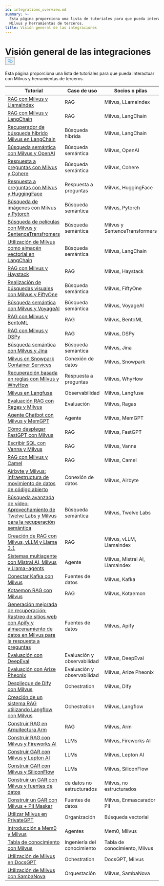 ```yaml
---
id: integrations_overview.md
summary: >-
  Esta página proporciona una lista de tutoriales para que pueda interactuar con
  Milvus y herramientas de terceros.
title: Visión general de las integraciones
---
```

<h1 id="Integrations-Overview" class="common-anchor-header">Visión general de las integraciones<button data-href="#Integrations-Overview" class="anchor-icon" translate="no">
      <svg translate="no"
        aria-hidden="true"
        focusable="false"
        height="20"
        version="1.1"
        viewBox="0 0 16 16"
        width="16"
      >
        <path
          fill="#0092E4"
          fill-rule="evenodd"
          d="M4 9h1v1H4c-1.5 0-3-1.69-3-3.5S2.55 3 4 3h4c1.45 0 3 1.69 3 3.5 0 1.41-.91 2.72-2 3.25V8.59c.58-.45 1-1.27 1-2.09C10 5.22 8.98 4 8 4H4c-.98 0-2 1.22-2 2.5S3 9 4 9zm9-3h-1v1h1c1 0 2 1.22 2 2.5S13.98 12 13 12H9c-.98 0-2-1.22-2-2.5 0-.83.42-1.64 1-2.09V6.25c-1.09.53-2 1.84-2 3.25C6 11.31 7.55 13 9 13h4c1.45 0 3-1.69 3-3.5S14.5 6 13 6z"
        ></path>
      </svg>
    </button></h1><p>Esta página proporciona una lista de tutoriales para que pueda interactuar con Milvus y herramientas de terceros.</p>
<table>
<thead>
<tr><th>Tutorial</th><th>Caso de uso</th><th>Socios o pilas</th></tr>
</thead>
<tbody>
<tr><td><a href="/docs/es/integrate_with_llamaindex.md">RAG con Milvus y LlamaIndex</a></td><td>RAG</td><td>Milvus, LLamaIndex</td></tr>
<tr><td><a href="/docs/es/integrate_with_langchain.md">RAG con Milvus y LangChain</a></td><td>RAG</td><td>Milvus, LangChain</td></tr>
<tr><td><a href="/docs/es/milvus_hybrid_search_retriever.md">Recuperador de búsqueda híbrido Milvus en LangChain</a></td><td>Búsqueda híbrida</td><td>Milvus, LangChain</td></tr>
<tr><td><a href="/docs/es/integrate_with_openai.md">Búsqueda semántica con Milvus y OpenAI</a></td><td>Búsqueda semántica</td><td>Milvus, OpenAI</td></tr>
<tr><td><a href="/docs/es/integrate_with_cohere.md">Respuesta a preguntas con Milvus y Cohere</a></td><td>Búsqueda semántica</td><td>Milvus, Cohere</td></tr>
<tr><td><a href="/docs/es/integrate_with_hugging-face.md">Respuesta a preguntas con Milvus y HuggingFace</a></td><td>Respuesta a preguntas</td><td>Milvus, HuggingFace</td></tr>
<tr><td><a href="/docs/es/integrate_with_pytorch.md">Búsqueda de imágenes con Milvus y Pytorch</a></td><td>Búsqueda semántica</td><td>Milvus, Pytorch</td></tr>
<tr><td><a href="/docs/es/integrate_with_sentencetransformers.md">Búsqueda de películas con Milvus y SentenceTransfromers</a></td><td>Búsqueda semántica</td><td>Milvus y SentenceTransformers</td></tr>
<tr><td><a href="/docs/es/basic_usage_langchain.md">Utilización de Milvus como almacén vectorial en LangChain</a></td><td>Búsqueda semántica</td><td>Milvus, LangChain</td></tr>
<tr><td><a href="/docs/es/integrate_with_haystack.md">RAG con Milvus y Haystack</a></td><td>RAG</td><td>Milvus, Haystack</td></tr>
<tr><td><a href="/docs/es/integrate_with_voxel51.md">Realización de búsquedas visuales con Milvus y FiftyOne</a></td><td>Búsqueda semántica</td><td>Milvus, FiftyOne</td></tr>
<tr><td><a href="/docs/es/integrate_with_voyageai.md">Búsqueda semántica con Milvus y VoyageAI</a></td><td>Búsqueda semántica</td><td>Milvus, VoyageAI</td></tr>
<tr><td><a href="/docs/es/integrate_with_bentoml.md">RAG con Milvus y BentoML</a></td><td>RAG</td><td>Milvus, BentoML</td></tr>
<tr><td><a href="/docs/es/integrate_with_dspy.md">RAG con Milvus y DSPy</a></td><td>RAG</td><td>Milvus, DSPy</td></tr>
<tr><td><a href="/docs/es/integrate_with_jina.md">Búsqueda semántica con Milvus y Jina</a></td><td>Búsqueda semántica</td><td>Milvus, Jina</td></tr>
<tr><td><a href="/docs/es/integrate_with_snowpark.md">Milvus en Snowpark Container Services</a></td><td>Conexión de datos</td><td>Milvus, Snowpark</td></tr>
<tr><td><a href="/docs/es/integrate_with_whyhow.md">Recuperación basada en reglas con Milvus y WhyHow</a></td><td>Respuesta a preguntas</td><td>Milvus, WhyHow</td></tr>
<tr><td><a href="/docs/es/integrate_with_langfuse.md">Milvus en Langfuse</a></td><td>Observabilidad</td><td>Milvus, Langfuse</td></tr>
<tr><td><a href="/docs/es/integrate_with_ragas.md">Evaluación RAG con Ragas y Milvus</a></td><td>Evaluación</td><td>Milvus, Ragas</td></tr>
<tr><td><a href="/docs/es/integrate_with_memgpt.md">Agente Chatbot con Milvus y MemGPT</a></td><td>Agente</td><td>Milvus, MemGPT</td></tr>
<tr><td><a href="/docs/es/integrate_with_fastgpt.md">Cómo desplegar FastGPT con Milvus</a></td><td>RAG</td><td>Milvus, FastGPT</td></tr>
<tr><td><a href="/docs/es/integrate_with_vanna.md">Escribir SQL con Vanna y Milvus</a></td><td>RAG</td><td>Milvus, Vanna</td></tr>
<tr><td><a href="/docs/es/integrate_with_camel.md">RAG con Milvus y Camel</a></td><td>RAG</td><td>Milvus, Camel</td></tr>
<tr><td><a href="/docs/es/integrate_with_airbyte.md">Airbyte y Milvus: infraestructura de movimiento de datos de código abierto</a></td><td>Conexión de datos</td><td>Milvus, Airbyte</td></tr>
<tr><td><a href="/docs/es/video_search_with_twelvelabs_and_milvus.md">Búsqueda avanzada de vídeo: Aprovechamiento de Twelve Labs y Milvus para la recuperación semántica</a></td><td>Búsqueda semántica</td><td>Milvus, Twelve Labs</td></tr>
<tr><td><a href="/docs/es/milvus_rag_with_vllm.md">Creación de RAG con Milvus, vLLM y Llama 3.1</a></td><td>RAG</td><td>Milvus, vLLM, LlamaIndex</td></tr>
<tr><td><a href="/docs/es/llama_agents_metadata.md">Sistemas multiagente con Mistral AI, Milvus y Llama-agents</a></td><td>Agente</td><td>Milvus, Mistral AI, LlamaIndex</td></tr>
<tr><td><a href="/docs/es/kafka-connect-milvus.md">Conectar Kafka con Milvus</a></td><td>Fuentes de datos</td><td>Milvus, Kafka</td></tr>
<tr><td><a href="/docs/es/kotaemon_with_milvus.md">Kotaemon RAG con Milvus</a></td><td>RAG</td><td>Milvus, Kotaemon</td></tr>
<tr><td><a href="/docs/es/apify_milvus_rag.md">Generación mejorada de recuperación: Rastreo de sitios web con Apify y almacenamiento de datos en Milvus para la respuesta a preguntas</a></td><td>Fuentes de datos</td><td>Milvus, Apify</td></tr>
<tr><td><a href="/docs/es/evaluation_with_deepeval.md">Evaluación con DeepEval</a></td><td>Evaluación y observabilidad</td><td>Milvus, DeepEval</td></tr>
<tr><td><a href="/docs/es/evaluation_with_phoenix.md">Evaluación con Arize Pheonix</a></td><td>Evaluación y observabilidad</td><td>Milvus, Arize Pheonix</td></tr>
<tr><td><a href="/docs/es/dify_with_milvus.md">Despliegue de Dify con Milvus</a></td><td>Ochestration</td><td>Milvus, Dify</td></tr>
<tr><td><a href="/docs/es/rag_with_langflow.md">Creación de un sistema RAG utilizando Langflow con Milvus</a></td><td>Ochestration</td><td>Milvus, Langflow</td></tr>
<tr><td><a href="/docs/es/build_rag_on_arm.md">Construir RAG en Arquitectura Arm</a></td><td>RAG</td><td>Milvus, Arm</td></tr>
<tr><td><a href="/docs/es/build_RAG_with_milvus_and_fireworks.md">Construir RAG con Milvus y Fireworks AI</a></td><td>LLMs</td><td>Milvus, Fireworks AI</td></tr>
<tr><td><a href="/docs/es/build_RAG_with_milvus_and_lepton.md">Construir GAR con Milvus y Lepton AI</a></td><td>LLMs</td><td>Milvus, Lepton AI</td></tr>
<tr><td><a href="/docs/es/build_RAG_with_milvus_and_siliconflow">Construir GAR con Milvus y SiliconFlow</a></td><td>LLMs</td><td>Milvus, SiliconFlow</td></tr>
<tr><td><a href="/docs/es/rag_with_milvus_and_unstructured.md">Construir un GAR con Milvus y fuentes de datos</a></td><td>de datos no estructurados</td><td>Milvus, no estructurados</td></tr>
<tr><td><a href="/docs/es/RAG_with_pii_and_milvus.md">Construir un GAR con Milvus + PII Masker</a></td><td>Fuentes de datos</td><td>Milvus, Enmascarador PII</td></tr>
<tr><td><a href="/docs/es/use_milvus_in_private_gpt.md">Utilizar Milvus en PrivateGPT</a></td><td>Organización</td><td>Búsqueda vectorial</td></tr>
<tr><td><a href="/docs/es/quickstart_mem0_with_milvus.md">Introducción a Mem0 y Milvus</a></td><td>Agentes</td><td>Mem0, Milvus</td></tr>
<tr><td><a href="/docs/es/knowledge_table_with_milvus.md">Tabla de conocimiento con Milvus</a></td><td>Ingeniería del conocimiento</td><td>Tabla de conocimiento, Milvus</td></tr>
<tr><td><a href="/docs/es/use_milvus_in_docsgpt.md">Utilización de Milvus en DocsGPT</a></td><td>Ochestration</td><td>DocsGPT, Milvus</td></tr>
<tr><td><a href="/docs/es/use_milvus_with_sambanova.md">Utilización de Milvus con SambaNova</a></td><td>Orquestación</td><td>Milvus, SambaNova</td></tr>
</tbody>
</table>
